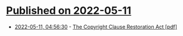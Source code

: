 # [Published on 2022-05-11](index.md)

* [2022-05-11, 04:56:30](https://news.ycombinator.com/item?id=31335979) - [The Copyright Clause Restoration Act [pdf]](https://www.hawley.senate.gov/sites/default/files/2022-05/Copyright%20Clause%20Restoration%20Act.pdf)
